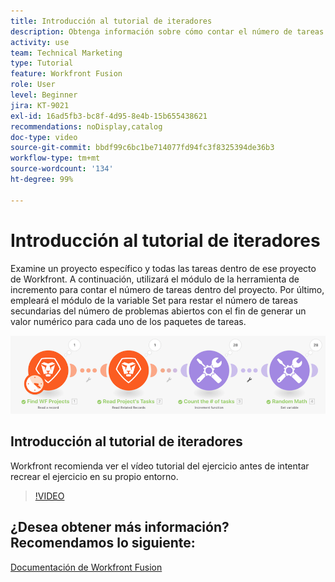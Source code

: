 ```yaml
---
title: Introducción al tutorial de iteradores
description: Obtenga información sobre cómo contar el número de tareas activas de un proyecto y, a continuación, calcule el valor de cada uno de los paquetes de tareas, todo en [!DNL Adobe Workfront Fusion].
activity: use
team: Technical Marketing
type: Tutorial
feature: Workfront Fusion
role: User
level: Beginner
jira: KT-9021
exl-id: 16ad5fb3-bc8f-4d95-8e4b-15b655438621
recommendations: noDisplay,catalog
doc-type: video
source-git-commit: bbdf99c6bc1be714077fd94fc3f8325394de36b3
workflow-type: tm+mt
source-wordcount: '134'
ht-degree: 99%

---
```


# Introducción al tutorial de iteradores

Examine un proyecto específico y todas las tareas dentro de ese proyecto de Workfront. A continuación, utilizará el módulo de la herramienta de incremento para contar el número de tareas dentro del proyecto. Por último, empleará el módulo de la variable Set para restar el número de tareas secundarias del número de problemas abiertos con el fin de generar un valor numérico para cada uno de los paquetes de tareas.

![Una imagen del escenario de Fusion](assets/iteration-and-aggregation-1.png)

## Introducción al tutorial de iteradores

Workfront recomienda ver el vídeo tutorial del ejercicio antes de intentar recrear el ejercicio en su propio entorno.

>[!VIDEO](https://video.tv.adobe.com/v/3417296/?quality=12&learn=on&enablevpops=1&captions=spa)



## ¿Desea obtener más información? Recomendamos lo siguiente:

[Documentación de Workfront Fusion](https://experienceleague.adobe.com/es/docs/workfront-fusion/using/get-started-with-fusion/understand-workfront-fusion/workfront-fusion-overview)
